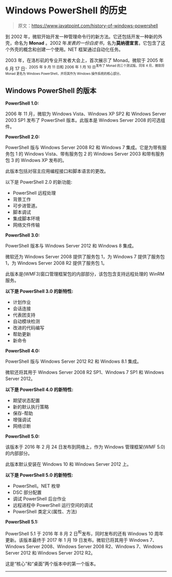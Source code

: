 # Windows PowerShell 的历史

> 原文：<https://www.javatpoint.com/history-of-windows-powershell>

到 2002 年，微软开始开发一种管理命令行的新方法。它还包括开发一种新的外壳，命名为 **Monad** 。2002 年*发表的一份白皮书*，名为**莫纳德宣言**。它包含了这个外壳的概念和创建一个使用。NET 框架通过自动化任务。

2003 年，在洛杉矶的专业开发者大会上，首次展示了 Monad。微软于 2005 年 6 月 17 日<sup>、2005 年 9 月 11 日和 2006 年 1 月 10 日<sup>发布了 Monad 的三个测试版。同年 4 月，微软将 Monad 更名为 Windows PowerShell，并将其作为 Windows 操作系统的核心部分。</sup></sup>

## Windows PowerShell 的版本

**PowerShell 1.0:**

2006 年 11 月，微软为 Windows Vista、Windows XP SP2 和 Windows Server 2003 SP1 发布了 PowerShell 版本。此版本是 Windows Server 2008 的可选组件。

**PowerShell 2.0:**

PowerShell 版与 Windows Server 2008 R2 和 Windows 7 集成。它是为带有服务包 1 的 Windows Vista、带有服务包 2 的 Windows Server 2003 和带有服务包 3 的 Windows XP 发布的。

此版本包括对宿主应用编程接口和脚本语言的更改。

以下是 PowerShell 2.0 的新功能:

*   PowerShell 远程处理
*   背景工作
*   可步进管道。
*   脚本调试
*   集成脚本环境
*   网络文件传输

**PowerShell 3.0:**

PowerShell 版本与 Windows Server 2012 和 Windows 8 集成。

微软还为 Windows Server 2008 提供了服务包 1，为 Windows 7 提供了服务包 1，为 Windows Server 2008 R2 提供了服务包 1。

此版本是(WMF3)窗口管理框架包的内部部分，该包包含支持远程处理的 WinRM 服务。

**以下是 PowerShell 3.0 的新特性:**

*   计划作业
*   会话连接
*   代表团支持
*   自动模块检测
*   改进的代码编写
*   帮助更新
*   新命令

**PowerShell 4.0:**

PowerShell 版与 Windows Server 2012 R2 和 Windows 8.1 集成。

微软还将其用于 Windows Server 2008 R2 SP1、Windows 7 SP1 和 Windows Server 2012。

**以下是 PowerShell 4.0 的新特性:**

*   期望状态配置
*   新的默认执行策略
*   保存-帮助
*   增强调试
*   网络诊断

**PowerShell 5.0:**

该版本于 2016 年 2 月 24 日发布到网络上，作为 Windows 管理框架(WMF 5.0)的内部部分。

此版本默认安装在 Windows 10 和 Windows Server 2012 上。

**以下是 PowerShell 5.0 的新特性:**

*   PowerShell。NET 枚举
*   DSC 部分配置
*   调试 PowerShell 后台作业
*   远程进程中 PowerShell 运行空间的调试
*   PowerShell 类定义(属性、方法)

**PowerShell 5.1:**

PowerShell 5.1 于 2016 年 8 月 2 日<sup>和</sup>发布，同时发布的还有 Windows 10 周年更新。该版本最终于 2017 年 1 月 19 日发布。微软已将其用于 Windows 7、Windows Server 2008、Windows Server 2008 R2、Windows 7、Windows Server 2012 和 Windows Server 2012 R2。

这是“核心”和“桌面”两个版本中的第一个版本。

* * *